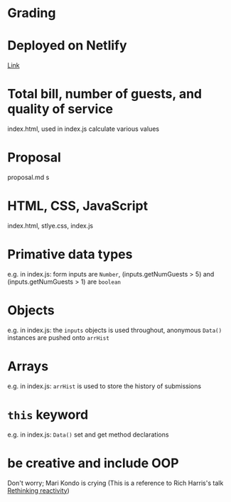 # Grading

# Deployed on Netlify

[Link](https://sleepy-jepsen-c82e97.netlify.app/)

# Total bill, number of guests, and quality of service

index.html, used in index.js calculate various values

# Proposal

proposal.md
s

# HTML, CSS, JavaScript

index.html, stlye.css, index.js

# Primative data types

e.g. in index.js:
form inputs are `Number`,
(inputs.getNumGuests > 5) and (inputs.getNumGuests > 1) are `boolean`

# Objects

e.g. in index.js:
the `inputs` objects is used throughout,
anonymous `Data()` instances are pushed onto `arrHist`

# Arrays

e.g. in index.js:
`arrHist` is used to store the history of submissions

# `this` keyword

e.g. in index.js:
`Data()` set and get method declarations

# be creative and include OOP

Don't worry; Mari Kondo is crying
(This is a reference to Rich Harris's talk [Rethinking reactivity](https://www.youtube.com/watch?v=AdNJ3fydeao))

<!--
Outdated:
We made the tip Calculator
total bill: takes input, line 19 html file
number of guests: takes number input, line 32 html file
quality of service: takes input, line 45
data types:
    null in line 75
    forced numbers for input in html file (i.e., line 35)

objects: made using the Data() class line 4 of JS file
Arrays:
this. keyword: repeatedly used, first instance line 6 of JS
OOP: the JS file (use classes, set, get, etc.) -->
